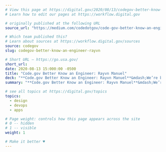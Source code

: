```yaml
---
# View this page at https://digital.gov/2020/08/13/codegov-better-know-an-engineer-rayvn
# Learn how to edit our pages at https://workflow.digital.gov

# originally published at the following URL
source_url: "https://medium.com/codedotgov/code-gov-better-know-an-engineer-rayvn-manuel-46188c95218b"

# Which team published this?
# Learn about sources at https://workflow.digital.gov/sources
source: codegov
slug: codegov-better-know-an-engineer-rayvn

# Short URL — https://go.usa.gov/
short_url: 
date: 2020-08-13 15:000:00 -0500
title: "Code.gov Better Know an Engineer: Rayvn Manuel"
deck: "**Code.gov Better Know an Engineer: Rayvn Manuel**&mdash;We’re back with another installment of Better Know an Engineer. We are pleased to feature a friend of Code.gov and all-around amazing person, Rayvn Manuel; senior application developer and DevOps engineer at the Smithsonian Insitute&#39;s National Museum of African American History and Culture (NMAAHC)."
summary: "**Code.gov Better Know an Engineer: Rayvn Manuel**&mdash;We’re back with another installment of Better Know an Engineer. We are pleased to feature a friend of Code.gov and all-around amazing person, Rayvn Manuel; senior application developer and DevOps engineer at the Smithsonian Insitute&#39;s National Museum of African American History and Culture (NMAAHC)."

# see all topics at https://digital.gov/topics
topics: 
  - design
  - devops
  - apps

# Page weight: controls how this page appears across the site
# 0 -- hidden
# 1 -- visible
weight: 1

# Make it better ♥
---
```


